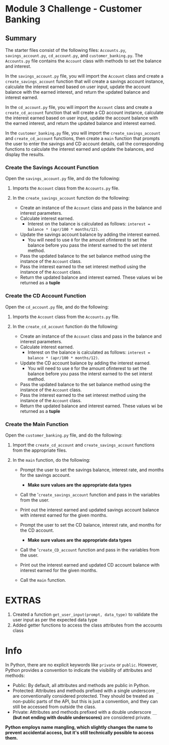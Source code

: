 # Module 3 Challenge - Customer Banking
 
## Summary

The starter files consist of the following files: ```Accounts.py```, ```savings_account.py```, ```cd_account.py```, and ```customer_banking.py```. The ```Accounts.py``` file contains the ```Account``` class with methods to set the balance and interest.

In the ```savings_account.py``` file, you will import the ```Account``` class and create a ```create_savings_account``` function that will create a savings account instance, calculate the interest earned based on user input, update the account balance with the earned interest, and return the updated balance and interest earned.

In the ```cd_account.py``` file, you will import the ```Account``` class and create a ```create_cd_account``` function that will create a CD account instance, calculate the interest earned based on user input, update the account balance with the earned interest, and return the updated balance and interest earned.

In the ```customer_banking.py``` file, you will import the ```create_savings_account``` and ```create_cd_account``` functions, then create a ```main``` function that prompts the user to enter the savings and CD account details, call the corresponding functions to calculate the interest earned and update the balances, and display the results.

### Create the Savings Account Function
Open the ```savings_account.py``` file, and do the following:

1. Imports the ```Account``` class from the ```Accounts.py``` file.

2. In the ```create_savings_account``` function do the following:
    - Create an instance of the ```Account``` class and pass in the balance and interest parameters.
    - Calculate interest earned. 
        - Interest on the balance is calculated as follows: ```interest = balance * (apr/100 * months/12)```.
    -  Update the savings account balance by adding the interest earned. 
        - You will need to use ```0``` for the amount ofinterest to set the balance before you pass the interst earned to the set interst method. 
    - Pass the updated balance to the set balance method using the instance of the ```Account``` class.
    - Pass the interest earned to the set interest method using the instance of the ```Account``` class.
    - Return the updated balance and interest earned. These values wi be returned as a **tuple** 

### Create the CD Account Function
Open the ```cd_account.py``` file, and do the following:

1. Imports the ```Account``` class from the ```Accounts.py``` file.

2. In the ```create_cd_account``` function do the following:
    - Create an instance of the ```Account``` class and pass in the balance and interest parameters.
    - Calculate interest earned. 
        - Interest on the balance is calculated as follows: ```interest = balance * (apr/100 * months/12)```.
    -  Update the CD account balance by adding the interest earned. 
        - You will need to use ```0``` for the amount ofinterest to set the balance before you pass the interst earned to the set interst method. 
    - Pass the updated balance to the set balance method using the instance of the ```Account``` class.
    - Pass the interest earned to the set interest method using the instance of the ```Account``` class.
    - Return the updated balance and interest earned. These values wi be returned as a **tuple** 

### Create the Main Function

Open the ```customer_banking.py``` file, and do the following:

1. Import the ```create_cd_account``` and ```create_savings_account``` functions from the appropriate files.

2. In the ```main``` function, do the following:
    
    - Prompt the user to set the savings balance, interest rate, and months for the savings account.
        -   **Make sure values are the appropriate data types**
    - Call the '```create_savings_account``` function and pass in the variables from the user.
    - Print out the interest earned and updated savings account balance with interest earned for the given months.

    - Prompt the user to set the CD balance, interest rate, and months for the CD account.
        -   **Make sure values are the appropriate data types**
    - Call the '```create_CD_account``` function and pass in the variables from the user.
    - Print out the interest earned and updated CD account balance with interest earned for the given months.
    - Call the ```main``` function.

# EXTRAS 
1. Created a function ```get_user_input(prompt, data_type)``` to validate the user input as per the expected data type 
2. Added getter functions to access the class attributes from the accounts class 

# Info
In Python, there are no explicit keywords like ```private``` or ```public```.
However, Python provides a convention to indicate the visibility of attributes and methods:
- Public: By default, all attributes and methods are public in Python.
- Protected: Attributes and methods prefixed with a single underscore ```_``` are conventionally considered protected. They should be treated as non-public parts of the API, but this is just a convention, and they can still be accessed from outside the class.
- Private: Attributes and methods prefixed with a double underscore ```__``` **(but not ending with double underscores)** are considered private. 

**Python employs name mangling, which slightly changes the name to prevent accidental access, but it's still technically possible to access them.**